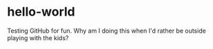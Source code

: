 # hello-world
Testing GitHub for fun.
Why am I doing this when I'd rather be outside playing with the kids?
